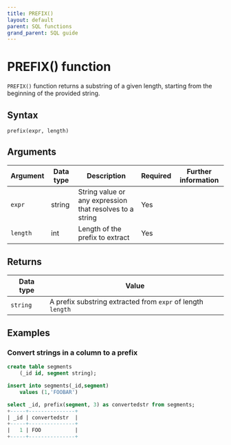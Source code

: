 ```yaml
---
title: PREFIX()
layout: default
parent: SQL functions
grand_parent: SQL guide
---
```


# PREFIX() function

`PREFIX()` function returns a substring of a given length, starting from the beginning of the provided string.

## Syntax

```
prefix(expr, length)
```

## Arguments

| Argument | Data type | Description | Required | Further information |
|---|---|---|---|---|
| `expr` | string | String value or any expression that resolves to a string | Yes| |
| `length` | int | Length of the prefix to extract | Yes | | 

## Returns

| Data type | Value |
|---|---|
| `string` | A prefix substring extracted from `expr` of length `length` |


## Examples

### Convert strings in a column to a prefix

```sql
create table segments
    (_id id, segment string);

insert into segments(_id,segment)
    values (1,'FOOBAR')

select _id, prefix(segment, 3) as convertedstr from segments;
+-----+---------------+
| _id | convertedstr  |
+-----+---------------+
|   1 | FOO           |
+-----+---------------+
```
